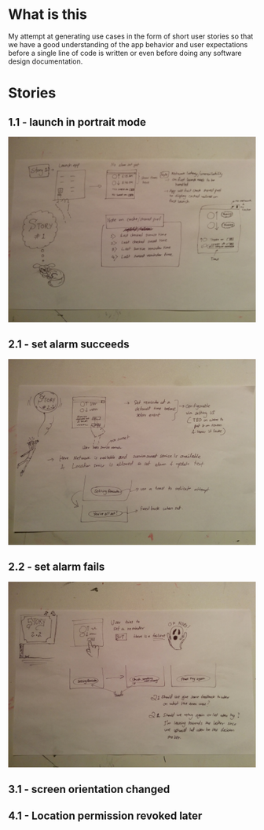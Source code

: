 # What is this
My attempt at generating use cases in the form of short user stories so that we
have a good understanding of the app behavior and user expectations before a single line of code
is written or even before doing any software design documentation.

# Stories

## 1.1 - launch in portrait mode
![](https://raw.githubusercontent.com/hckrtst/sol/master/design/images/story1.1.jpg)

## 2.1 - set alarm succeeds
![](https://raw.githubusercontent.com/hckrtst/sol/master/design/images/story2.1.jpg)

## 2.2 - set alarm fails
![](https://raw.githubusercontent.com/hckrtst/sol/master/design/images/story2.2.jpg)

## 3.1 - screen orientation changed

## 4.1 - Location permission revoked later
